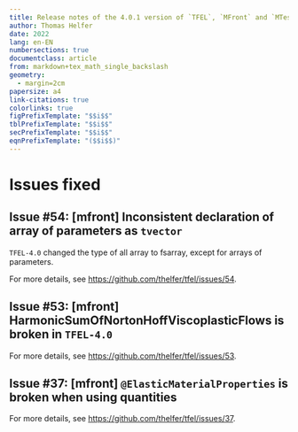 ```yaml
---
title: Release notes of the 4.0.1 version of `TFEL`, `MFront` and `MTest`
author: Thomas Helfer
date: 2022
lang: en-EN
numbersections: true
documentclass: article
from: markdown+tex_math_single_backslash
geometry:
  - margin=2cm
papersize: a4
link-citations: true
colorlinks: true
figPrefixTemplate: "$$i$$"
tblPrefixTemplate: "$$i$$"
secPrefixTemplate: "$$i$$"
eqnPrefixTemplate: "($$i$$)"
---
```


# Issues fixed

## Issue #54: [mfront] Inconsistent declaration of array of parameters as `tvector`

`TFEL-4.0` changed the type of all array to fsarray, except for arrays of
parameters.

For more details, see <https://github.com/thelfer/tfel/issues/54>.

## Issue #53: [mfront] HarmonicSumOfNortonHoffViscoplasticFlows is broken in `TFEL-4.0`

For more details, see <https://github.com/thelfer/tfel/issues/53>.

## Issue #37: [mfront] `@ElasticMaterialProperties` is broken when using quantities

For more details, see <https://github.com/thelfer/tfel/issues/37>.

